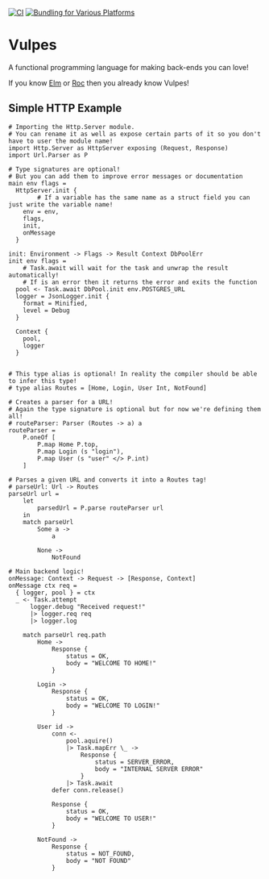 [![CI](https://github.com/ElrohirGT/vulpes/actions/workflows/CI.yml/badge.svg)](https://github.com/ElrohirGT/vulpes/actions/workflows/CI.yml)
[![Bundling for Various Platforms](https://github.com/ElrohirGT/vulpes/actions/workflows/Bundler.yml/badge.svg)](https://github.com/ElrohirGT/vulpes/actions/workflows/Bundler.yml)

# Vulpes

A functional programming language for making back-ends you can love!

If you know [Elm](https://elm-lang.org/) or [Roc](https://www.roc-lang.org/) then you already know Vulpes!

## Simple HTTP Example

```vulpes
# Importing the Http.Server module.
# You can rename it as well as expose certain parts of it so you don't have to user the module name!
import Http.Server as HttpServer exposing (Request, Response)
import Url.Parser as P

# Type signatures are optional!
# But you can add them to improve error messages or documentation
main env flags =
  HttpServer.init {
		# If a variable has the same name as a struct field you can just write the variable name!
    env = env,
    flags, 
    init,
    onMessage
  }

init: Environment -> Flags -> Result Context DbPoolErr
init env flags =
	# Task.await will wait for the task and unwrap the result automatically!
	# If is an error then it returns the error and exits the function
  pool <- Task.await DbPool.init env.POSTGRES_URL
  logger = JsonLogger.init {
    format = Minified, 
    level = Debug
  }
  
  Context {
    pool,
    logger
  }


# This type alias is optional! In reality the compiler should be able to infer this type!
# type alias Routes = [Home, Login, User Int, NotFound]

# Creates a parser for a URL!
# Again the type signature is optional but for now we're defining them all!
# routeParser: Parser (Routes -> a) a
routeParser = 
	P.oneOf [
		P.map Home P.top,
		P.map Login (s "login"),
		P.map User (s "user" </> P.int)
	]

# Parses a given URL and converts it into a Routes tag!
# parseUrl: Url -> Routes
parseUrl url =
	let
		parsedUrl = P.parse routeParser url
	in
	match parseUrl
		Some a ->
			a

		None ->
			NotFound

# Main backend logic!
onMessage: Context -> Request -> [Response, Context]
onMessage ctx req =
  { logger, pool } = ctx
  _ <- Task.attempt
      logger.debug "Received request!" 
      |> logger.req req
      |> logger.log
	
	match parseUrl req.path
		Home ->
			Response {
				status = OK,
				body = "WELCOME TO HOME!"
			}

		Login ->
			Response {
				status = OK,
				body = "WELCOME TO LOGIN!"
			}

		User id ->
			conn <-
				pool.aquire()
				|> Task.mapErr \_ ->
					Response {
						status = SERVER_ERROR,
						body = "INTERNAL SERVER ERROR"
					}
				|> Task.await
			defer conn.release()

			Response {
				status = OK,
				body = "WELCOME TO USER!"
			}
		
		NotFound ->
			Response {
				status = NOT_FOUND,
				body = "NOT FOUND"
			}
	
```
